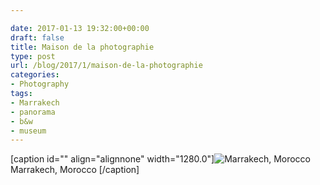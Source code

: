 ```yaml
---

date: 2017-01-13 19:32:00+00:00
draft: false
title: Maison de la photographie
type: post
url: /blog/2017/1/maison-de-la-photographie
categories:
- Photography
tags:
- Marrakech
- panorama
- b&w
- museum
---
```


[caption id="" align="alignnone" width="1280.0"]![ Marrakech, Morocco  ](/images/2017-01-13-20171maison-de-la-photographie/IMG_0302.jpg)
 Marrakech, Morocco [/caption]
